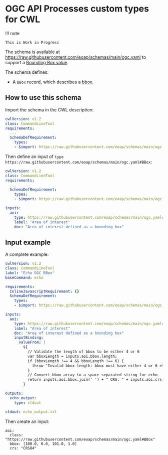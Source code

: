 # OGC API Processes custom types for CWL

!!! note

    This is Work in Progress

The schema is available at https://raw.githubusercontent.com/eoap/schemas/main/ogc.yaml to support a [Bounding Box value](https://docs.ogc.org/is/18-062r2/18-062r2.html#bounding-box-value).

The schema defines: 

- A `BBox` record,  which describes a [bbox](https://github.com/opengeospatial/ogcapi-processes/blob/master/openapi/schemas/processes-core/bbox.yaml).

## How to use this schema

Import the schema in the CWL description:

```yaml
cwlVersion: v1.2
class: CommandLineTool
requirements:
  ...
  SchemaDefRequirement:
    types:
    - $import: https://raw.githubusercontent.com/eoap/schemas/main/ogc.yaml
```

Then define an input of `type` `https://raw.githubusercontent.com/eoap/schemas/main/ogc.yaml#BBox`:

```yaml
cwlVersion: v1.2
class: CommandLineTool
requirements:
  ...
  SchemaDefRequirement:
    types:
    - $import: https://raw.githubusercontent.com/eoap/schemas/main/ogc.yaml

inputs:
  aoi:
    type: https://raw.githubusercontent.com/eoap/schemas/main/ogc.yaml#BBox
    label: "Area of interest"
    doc: "Area of interest defined as a bounding box"
```

## Input example

A complete example:

```yaml
cwlVersion: v1.2
class: CommandLineTool
label: "Echo OGC BBox"
baseCommand: echo

requirements:
  InlineJavascriptRequirement: {}
  SchemaDefRequirement:
    types:
    - $import: https://raw.githubusercontent.com/eoap/schemas/main/ogc.yaml

inputs:
  aoi:
    type: https://raw.githubusercontent.com/eoap/schemas/main/ogc.yaml#BBox
    label: "Area of interest"
    doc: "Area of interest defined as a bounding box"
    inputBinding:
      valueFrom: |
        ${
          // Validate the length of bbox to be either 4 or 6
          var bboxLength = inputs.aoi.bbox.length;
          if (bboxLength !== 4 && bboxLength !== 6) {
            throw "Invalid bbox length: bbox must have either 4 or 6 elements.";
          }
          // Convert bbox array to a space-separated string for echo
          return inputs.aoi.bbox.join(' ') + " CRS: " + inputs.aoi.crs;
        }

outputs:
  echo_output:
    type: stdout

stdout: echo_output.txt
```

Then create an input: 

```
aoi:
  class: "https://raw.githubusercontent.com/eoap/schemas/main/ogc.yaml#BBox"
  bbox: [100.0, 0.0, 101.0, 1.0]
  crs: "CRS84"
```